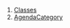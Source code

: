 1.  [Classes](models_events_event_agenda_category/#classes)
2.  [AgendaCategory](models_events_event_agenda_category/AgendaCategory-class.html)
